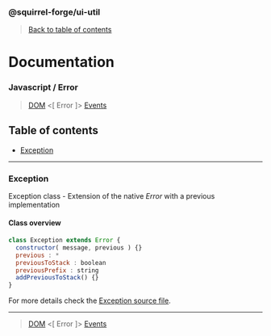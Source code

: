 ### @squirrel-forge/ui-util
> [Back to table of contents](../README.md#table-of-contents)

# Documentation
### Javascript / Error
> [DOM](DOM.md) <[ Error ]> [Events](Events.md)

## Table of contents
 - [Exception](#exception)

---

### Exception
Exception class - Extension of the native *Error* with a previous implementation

#### Class overview
```javascript
class Exception extends Error {
  constructor( message, previous ) {}
  previous : *
  previousToStack : boolean
  previousPrefix : string
  addPreviousToStack() {}
}
```
For more details check the [Exception source file](../src/js/Error/Exception.js).

---

> [DOM](DOM.md) <[ Error ]> [Events](Events.md)
